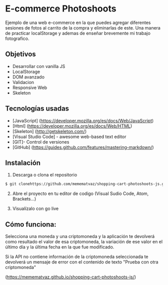 # E-commerce Photoshoots
Ejemplo de una web e-commerce en la que puedes agregar diferentes sesiones de fotos al carrito de la compra y eliminarlas de este. Una manera de practicar localStorage y ademas de enseñar brevemente mi trabajo fotografico. 

## Objetivos 

* Desarrollar con vanilla JS
* LocalStorage
* DOM avanzado
* Validacion
* Responsive Web
* Skeleton

## Tecnologías usadas 

* [JavaScript] (https://developer.mozilla.org/es/docs/Web/JavaScript) 
* [Html] (https://developer.mozilla.org/es/docs/Web/HTML) 
* [Skeleton] (http://getskeleton.com/)
* [Visual Studio Code] - awesome web-based text editor
* [GIT]- Control de versiones
* [GitHub] (https://guides.github.com/features/mastering-markdown/)


## Instalación 


1. Descarga o clona el repositorio
```sh
$ git clonehttps://github.com/memematvaz/shopping-cart-photoshoots-js.git
```
2. Abre el proyecto en tu editor de codigo (Visual Sudio Code, Atom, Brackets...)

3. Visualízalo con go live

## Cómo funciona:

Selecciona una moneda y una criptomoneda y la aplicación te devolverá como resultado el valor de esa criptomoneda, la variación de ese valor en el último día y la última fecha en la que fue modificado.

Si la API no contiene información de la criptomoneda seleccionada te devolverá un mensaje de error con el contenido de texto "Prueba con otra criptomoneda"

(https://memematvaz.github.io/shopping-cart-photoshoots-js/)
